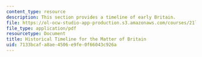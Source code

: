 ```yaml
---
content_type: resource
description: This section provides a timeline of early Britain.
file: https://ol-ocw-studio-app-production.s3.amazonaws.com/courses/21l-707-arthurian-literature-and-celtic-colonization-spring-2005/7133bcafa8ae4506e9fe0f66043c926a_his_time_mat_bri.pdf
file_type: application/pdf
resourcetype: Document
title: Historical Timeline for the Matter of Britain
uid: 7133bcaf-a8ae-4506-e9fe-0f66043c926a
---
```

